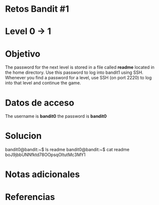 # Retos Bandit #1
# Level 0 -> 1

# Objetivo

The password for the next level is stored in a file called **readme** located in the home directory. Use this password to log into bandit1 using SSH. Whenever you find a password for a level, use SSH (on port 2220) to log into that level and continue the game.

# Datos de acceso
The username is **bandit0**
the password is **bandit0**

# Solucion
bandit0@bandit:~$ ls
readme
bandit0@bandit:~$ cat readme
boJ9jbbUNNfktd78OOpsqOltutMc3MY1


# Notas adicionales

# Referencias 